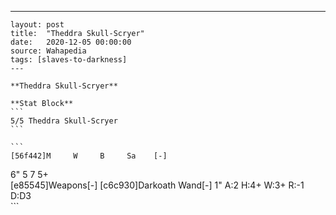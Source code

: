 ---
    layout: post
    title:  "Theddra Skull-Scryer"
    date:   2020-12-05 00:00:00
    source: Wahapedia
    tags: [slaves-to-darkness]
    ---
    
    **Theddra Skull-Scryer**
    
    **Stat Block**
    ```
    5/5 Theddra Skull-Scryer
    ```
    
    ```
    [56f442]M     W     B     Sa    [-]
6"    5     7     5+    
[e85545]Weapons[-]
[c6c930]Darkoath Wand[-]
1"     A:2    H:4+   W:3+   R:-1   D:D3  
    ```
    
    
    